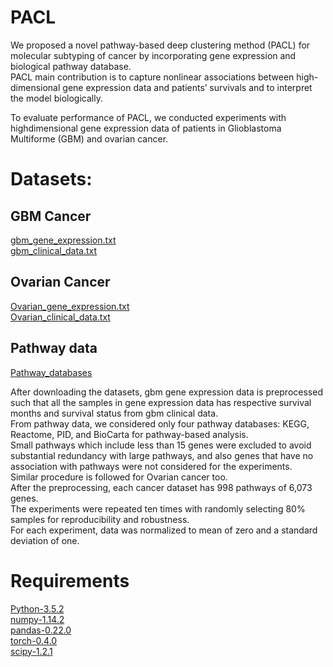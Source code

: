 # PACL
We proposed a novel pathway-based deep clustering method (PACL) for molecular subtyping of cancer by incorporating gene expression and biological pathway database.<br/>
PACL main contribution is to capture nonlinear associations between high-dimensional gene expression data and patients’ survivals and to interpret the model biologically.

To evaluate performance of PACL, we conducted experiments with highdimensional gene expression data of patients in Glioblastoma
Multiforme (GBM) and ovarian cancer.<br/>
# Datasets:
## GBM Cancer
[gbm_gene_expression.txt](https://github.com/cBioPortal/datahub/blob/master/public/gbm_tcga/data_expression.txt) <br/>
[gbm_clinical_data.txt](https://github.com/cBioPortal/datahub/blob/master/public/gbm_tcga/data_bcr_clinical_data_patient.txt)<br/>

## Ovarian Cancer
[Ovarian_gene_expression.txt](https://github.com/cBioPortal/datahub/blob/master/public/ov_tcga/data_expression.txt)<br/> [Ovarian_clinical_data.txt](https://github.com/cBioPortal/datahub/blob/master/public/ov_tcga/data_bcr_clinical_data_patient.txt)<br/>

## Pathway data
[Pathway_databases](https://github.com/tmallava/PACL/blob/master/pathway(Gene).txt)<br/>

After downloading the datasets, gbm gene expression data is preprocessed such that all the samples in gene expression data has respective survival months and survival status from gbm clinical data.<br/>
From pathway data, we considered only four pathway databases: KEGG, Reactome, PID, and BioCarta for pathway-based analysis. <br/>
Small pathways which include less than 15 genes were excluded to avoid substantial redundancy with large pathways, and also
genes that have no association with pathways were not considered for the experiments.<br/>
Similar procedure is followed for Ovarian cancer too.<br/>
After the preprocessing, each cancer dataset has 998 pathways of 6,073 genes.<br/>
The experiments were repeated ten times with randomly selecting 80% samples for reproducibility and robustness.<br/>
For each experiment, data was normalized to mean of zero and a standard deviation of one.<br/>




# Requirements
[Python-3.5.2](https://www.python.org/downloads/release/python-352/)<br/>
[numpy-1.14.2](http://www.numpy.org/)<br/>
[pandas-0.22.0](https://pandas.pydata.org/pandas-docs/version/0.22/whatsnew.html)<br/>
[torch-0.4.0](https://pytorch.org/get-started/previous-versions/) <br/>
[scipy-1.2.1](https://pypi.org/project/scipy/) <br/>
